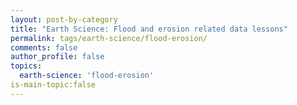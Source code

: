 ```yaml
---
layout: post-by-category
title: "Earth Science: Flood and erosion related data lessons"
permalink: tags/earth-science/flood-erosion/
comments: false
author_profile: false
topics:
  earth-science: 'flood-erosion'
is-main-topic:false
---
```

